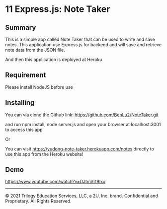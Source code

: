 # 11 Express.js: Note Taker

## Summary

This is a simple app called Note Taker that can be used to write and save notes. This application use Express.js for backend and will save and retrieve note data from the JSON file.

And then this application is deployed at Heroku


## Requirement

Please install NodeJS before use

## Installing

You can via clone the Github link: https://github.com/BenLu2/NoteTaker.git

and run npm install, node server.js and open your browser at localhost:3001 to access this app

Or

You can visit https://yudong-note-taker.herokuapp.com/notes directly to use this app from the Heroku website!

## Demo
https://www.youtube.com/watch?v=DJtmVrt9Ixo




- - -
© 2021 Trilogy Education Services, LLC, a 2U, Inc. brand. Confidential and Proprietary. All Rights Reserved.
